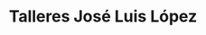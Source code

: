 ---
title: "Talleres José Luis López"
url: /espinosa-de-los-monteros/talleres-jose-luis-lopez-carretera-bilbao-reinosa/
shop: coche
---